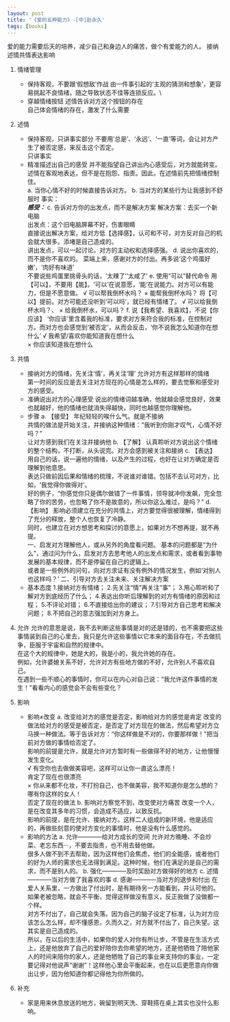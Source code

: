 ```yaml
---
layout: post
title: '《爱的五种能力》-[中]赵永久'
tags: [books]
---
```


爱的能力需要后天的培养，减少自己和身边人的痛苦，做个有爱能力的人。
接纳述情共情表达影响
1. 情绪管理
   *  保持客观，不要跟‘假想敌’作战
      由一件事引起的‘主观的猜测和想象’，更容易挑起不良情绪，随之导致状态不佳等连锁反应。\
   *  穿越情绪按钮
      述情告诉对方这个按钮的存在\
      自己体会情绪的存在，激发了什么需要
2. 述情
   *  保持客观，只讲事实部分
      不要用‘总是’、‘永远’、‘一直’等词，会让对方产生了被否定感，来反击这个否定。\
      只讲事实
   *  精准描述出自己的感受
      并不能指望自己讲出内心感受后，对方就能转变。述情在客观地表达，但不是在抱怨、指责。因此，在述情前先把情绪控制住。\
         a. 当你心情不好的时候直接告诉对方。
         b. 当对方的某些行为让我感到不舒服时
            事实：_________________________\
            感受：_________________________
         c. 告诉对方你的出发点，而不是解决方案
            解决方案：去买一个新电脑\
            出发点：这个旧电脑屏幕不好，伤害眼睛\
            直接说出解决方案，给对方低【选择感】，认可和不可，对方反对自己的机会就大很多。添堵是自己造成的。\
            讲出发点，可以一起讨论。对方的主动权和选择感强。
         d. 说出你喜欢的，而不是你不喜欢的。
            菜端上来，感谢对方的付出。再多说‘这个鸡蛋好嫩’，‘肉好有味道’\
            不要说些鸡蛋里挑骨头的话，‘太辣了’‘太咸了’
         e. 使用“可以”替代命令
            用【可以】，不要用【能】。‘可以’在说意愿，‘能’在说能力。对方可以有能力，但是不愿意做。
               √ 可以帮我倒杯水吗？
               × 能帮我倒杯水吗？
            将【可以】提前。对方可能还没听到‘可以吗’，就已经有情绪了。
               √ 可以给我倒杯水吗？、
               × 给我倒杯水，可以吗？
         f. 说【我希望、我喜欢】，不说【你应该】
            ‘你应该’里含着我的标准，要求对方来符合我的标准，在控制对方。而对方也会感觉到‘被否定’，从而会反击，‘你不说我怎么知道你在想什么’
               √ 我希望/喜欢你能知道我在想什么\
               × 你应该知道我在想什么
3. 共情
   * 接纳对方的情绪，先关注‘情’，再关注‘理’
     允许对方有这样那样的情绪\
     第一时间的反应是去关注对方现在的心情是怎么样的，要去觉察和感受对方的感受。
   * 准确说出对方的心理感受
     说出的情绪词越准确，他就越会感觉良好，效果也就越好，他的情绪也就消失得越快，同时也越感觉你理解他。
   * 步骤
     a. 【接受】
        年纪轻轻的唉什么气。就是不接纳\
        共情的做法是开始关注，并接纳这种情绪：“我听到你刚才叹气，心情不好吗？”\
        让对方感到我们在关注并接纳他
     b. 【了解】
        认真聆听对方说出这个情绪的整个结构，不打断，从头说完。对方会感到被关注和接纳
     c. 【表达】
        用自己的话，说一遍他的情绪，以及产生的过程，也好在让对方确定是否理解到他意思。\
        表达只做前因后果和情绪的梳理，不说谁对谁错。包括不去认可对方，比如，‘我觉得你做得对’。\
        好的例子，“你感觉你只是偶尔做错了一件事情，领导就冲你发飙，完全忽略了你的苦劳，也忽略了你不是故意的，所以你这么难过，是吗？”
     d. 【影响】
        影响必须建立在充分的共情上，对方要觉得很被理解，情绪得到了充分的释放，整个人也恢复了冷静。\
        同时，也建立在对方想思考和探讨的意愿上，如果对方不想再提，就不再提。\
        一、启发对方理解他人，或从另外的角度看问题。
           基本的问题都是“为什么”，通过问为什么，启发对方去思考他人的出发点和需求，或者看到事物发展的基本规律，而不是停留在自己的逻辑上。\
           或者是一些例外的问句，向对方求证有没有例外的情况发生，例如‘对别人也这样吗？’
        二、引导对方去关注未来、关注解决方案
   * 基本态度
    1.接纳对方有情绪；
    2.先关注“情”再关注“事”；
    3.用心聆听和了解对方到底经历了什么；
    4.表达出你听后理解到的对方有情绪的原因和过程；
    5.不评论对错；
    6.不直接给出你的建议；
    7.引导对方自己思考和解决问题；
    8.不把自己的意志强加到对方身上。

4. 允许
   允许的意思是说，我不去判断这些事情是对的还是错的，也不需要把这些事情装到自己的心里去，我只是允许这些事情以它本来的面目存在，不去做抗争，臣服于宇宙和自然的规律中。\
   在这个大的规律中，她是大的，我是小的，我允许她的存在。\
   例如，允许婆媳关系不好，允许对方有些地方做的不好，允许别人不喜欢自己。\
   在遇到一些不顺心的事情时，你可以在内心对自己说：“我允许这件事情的发生！”看看内心的感觉会不会有些变化？

5. 影响
   * 影响≠改变
     a. 改变给对方的感觉是否定，影响给对方的感觉是肯定 
        改变的做法给对方的感受是被否定，是否定了对方现在的做法，然后希望对方立马换一种做法。等于告诉对方：“你这样做是不对的，你要那样做！”把当前对方做的事情给否定了。\
        影响的前提是允许，就是允许对方暂时有一些做得不好的地方，让他慢慢发生变化。\
        √ 有空你也去做做美容吧，这样可以让你一直这么漂亮！\
          肯定了现在也很漂亮\
        × 你从来都不化妆，不打扮自己，也不做美容，我不知道你是怎么想的？哪有你这样的女人！\
          否定了现在的做法
     b. 影响对方察觉不到，改变使对方痛苦
        改变一个人，是在改变其多年的习惯，会造成不适应，以致反抗。\
        影响的前提，是在允许、接纳对方。这样二人组成的新环境，他是适应的，再做些刻意的使对方变化的事情时，他是没有什么感觉的。
   * 影响的方法
     a. 允许————给对方成长的空间
        允许对方晚睡、不会炒菜、老忘东西···，不要去指责，也不用去替他做。\
        很多人做不到不去帮助，因为这样他们会焦虑，他们的全能感，或者他们的好为人师的需求也无法得到满足。这种时候，他们在满足的是自己的需求，而不是别人的。
     b. 强化————及时奖励对方做得好的地方
     c. 述情————当对方做了我喜欢的事
     d. 感谢————当对方的退步和付出
        在爱人关系里，一方做出了付出时，是有期待另一方能看到，并认可他的。如果老被忽略，就会不平衡，觉得这样做没有意义，反正我做了没做都一个样。\
        对方不付出了，自己就会失落。因为自己的脑子设定了标准，认为对方应该怎么怎么样，却不懂感恩，久而久之，对方就不付出了，自己失望。这其实是自己造成的。\
        所以，在以后的生活中，如果你的爱人对你有所让步，不管是在生活方式上，还是他放弃了自己的爱好陪你去你希望的地方，还是他牺牲了陪他家人的时间来陪你的家人，还是他牺牲了自己的事业来支持你的事业，一定要记得对他说声“谢谢”！这样他心里会平衡起来，也在以后更愿意向你做出让步，因为他知道你都记得他为你所做的。
 
6. 补充
   * 家是用来休息放送的地方，碗留到明天洗、穿鞋搭在桌上其实也没什么影响。
